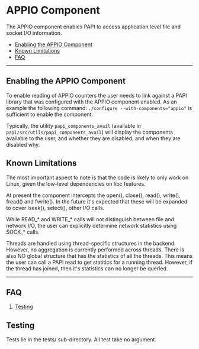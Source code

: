 # APPIO Component

The APPIO component enables PAPI to access application level file and socket I/O information. 

* [Enabling the APPIO Component](#markdown-header-enabling-the-appio-component)
* [Known Limitations](#markdown-header-known-limitations)
* [FAQ](#markdown-header-faq)

***
## Enabling the APPIO Component

To enable reading of APPIO counters the user needs to link against a
PAPI library that was configured with the APPIO component enabled. As an
example the following command: `./configure --with-components="appio"` is
sufficient to enable the component.

Typically, the utility `papi_components_avail` (available in
`papi/src/utils/papi_components_avail`) will display the components available
to the user, and whether they are disabled, and when they are disabled why.

## Known Limitations

The most important aspect to note is that the code is likely to only work on
Linux, given the low-level dependencies on libc features. 

At present the component intercepts the open(), close(), read(), write(),
fread() and fwrite(). In the future it's expected that these will be expanded 
to cover lseek(), select(), other I/O calls.

While READ\_* and WRITE\_* calls will not distinguish between file and network
I/O, the user can explicitly determine network statistics using SOCK_* calls.

Threads are handled using thread-specific structures in the backend. However, no aggregation is currently performed across threads. There is also NO global structure that has the statistics of all the threads. This means the user can call a PAPI read to get statitics for a running thread. However, if the thread has joined, then it's statistics can no longer be queried.

***
## FAQ

1. [Testing](#markdown-header-testing)

## Testing
Tests lie in the tests/ sub-directory. All test take no argument.
